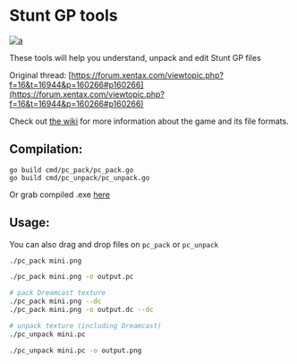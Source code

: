 Stunt GP tools
==
[![a](https://discord.com/api/guilds/749260704447463495/widget.png?style=shield)](https://discord.gg/ykzAWnA)

These tools will help you understand, unpack and edit Stunt GP files

Original thread: [https://forum.xentax.com/viewtopic.php?f=16&t=16944&p=160266#p160266](https://forum.xentax.com/viewtopic.php?f=16&t=16944&p=160266#p160266)

Check out [the wiki](https://sgp.halamix2.pl) for more information about the game and its file formats.

## Compilation:
```
go build cmd/pc_pack/pc_pack.go
go build cmd/pc_unpack/pc_unpack.go
```
Or grab compiled .exe [here](https://github.com/Halamix2/stunt_gp_formats/releases)

## Usage:
You can also drag and drop files on `pc_pack` or `pc_unpack`

```bash
./pc_pack mini.png

./pc_pack mini.png -o output.pc

# pack Dreamcast texture
./pc_pack mini.png --dc
./pc_pack mini.png -o output.dc --dc

# unpack texture (including Dreamcast)
./pc_unpack mini.pc

./pc_unpack mini.pc -o output.png
```

